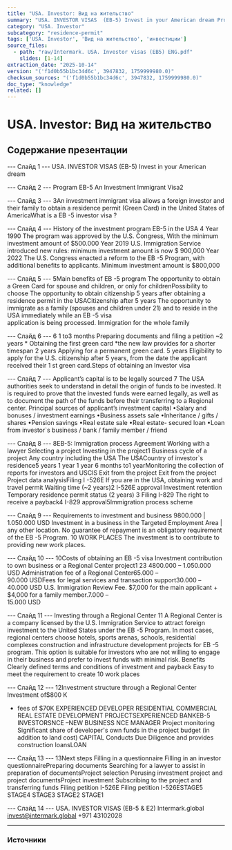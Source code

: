 ```yaml
---
title: "USA. Investor: Вид на жительство"
summary: "USA. INVESTOR VISAS  (EB-5) Invest in your American dream Program EB-5"
category: "USA. Investor"
subcategory: "residence-permit"
tags: ['USA. Investor', 'Вид на жительство', 'инвестиции']
source_files:
  - path: "raw/Intermark. USA. Investor visas (EB5) ENG.pdf"
    slides: [1-14]
extraction_date: "2025-10-14"
version: "('f1d0b55b1bc34d6c', 3947832, 1759999980.0)"
checksum_sources: "('f1d0b55b1bc34d6c', 3947832, 1759999980.0)"
doc_type: "knowledge"
related: []
---
```


# USA. Investor: Вид на жительство

## Содержание презентации

--- Слайд 1 ---
USA. INVESTOR VISAS  (EB-5)
Invest in your American dream

--- Слайд 2 ---
Program EB-5
An Investment Immigrant Visa2

--- Слайд 3 ---
3An investment immigrant visa allows a foreign 
investor and their family to obtain a residence permit (Green Card) in the United States of AmericaWhat is a EB -5 
investor visa ?

--- Слайд 4 ---
History of the investment 
program EB-5 in the USA
4
Year 1990
The program was approved by the U.S. Congress,
With the minimum investment amount of $500.000
Year 2019
U.S. Immigration Service introduced new rules: 
minimum investment amount is now $ 900,000
Year 2022
The U.S. Congress enacted a reform to the EB -5 Program, 
with additional benefits to applicants.
Minimum investment amount is $800,000

--- Слайд 5 ---
5Main benefits of EB -5 program
The opportunity to obtain a 
Green Card for spouse and 
children, or only for childrenPossibility to choose
The opportunity to obtain 
citizenship 5 years after 
obtaining a residence 
permit in the USACitizenship after 5 
years
The opportunity to immigrate as a 
family (spouses and children under 
21) and to reside in the USA 
immediately while an EB -5 visa  
application is being processed. Immigration for the 
whole family

--- Слайд 6 ---
6
1 to3 months
Preparing documents and filing a 
petition
~2 years *
Obtaining the first green card
*the new law provides for a shorter timespan
2 years
Applying for a permanent 
green card. 
5 years
Eligibility to apply for the U.S. citizenship after 5 years, from the date the applicant received their 1
st green card.Steps of obtaining an Investor 
visa

--- Слайд 7 ---
Applicant’s capital is to be 
legally sourced
7
The USA authorities seek to understand in detail the origin 
of funds to be invested. It is required to prove that the 
invested funds were earned legally, as well as to 
document the path of the funds before their transferring 
to a Regional center.
Principal sources of applicant’s investment capital
•Salary and bonuses / investment earnings
•Business assets sale
•Inheritance / gifts / shares
•Pension savings
•Real estate sale
•Real estate- secured loan
•Loan from investor`s business / bank / family member / friend

--- Слайд 8 ---
8EB-5: Immigration process
Agreement
Working with a lawyer
Selecting a project
Investing in the project1
Business cycle of a project
Any country including the USA The USACountry of investor`s residence5 years 1 year 1 year 6 months to1 yearMonitoring the collection of reports for investors and USCIS Exit from the project Exit from the project Project data analysisFiling I -526Е
If you are in the USA, obtaining 
work and travel permit
Waiting time (~2 years)2
I-526Е approval
Investment retention
Temporary residence 
permit status (2 years) 3
Filing I-829 
The right to receive a 
payback4
I-829 approval5Immigration process scheme

--- Слайд 9 ---
Requirements to 
investment and business
9800.000  |  1.050.000 USD
Investment in a business in the Targeted Employment Area | any 
other location. No guarantee of repayment is an obligatory 
requirement of the EB -5 Program.
10 WORK PLACES
The investment is to contribute to providing new 
work places.

--- Слайд 10 ---
10Costs of obtaining an EB -5 visa
Investment contribution to own business or a 
Regional Center project1
23
4800.000 – 
1.050.000 USD
Administration fee of a Regional Center65.000 –  
90.000 USDFees for legal services and transaction
support30.000 –  
40.000 USD
U.S. Immigration Review Fee.
$7,000 for the main applicant + $4,000 for a family 
member.7.000 –  
15.000 USD

--- Слайд 11 ---
Investing through a Regional 
Center
11
A Regional Center is a company licensed by the U.S. Immigration 
Service to attract foreign investment to the United States under 
the EB -5 Program. 
In most cases, regional centers choose hotels, sports arenas, 
schools, residential complexes construction and infrastructure development projects for EB -5 program.
This option is suitable for investors who are not willing to 
engage in their business and prefer to invest funds with minimal risk.
Benefits
Clearly defined terms and conditions of investment and payback
Easy to meet the requirement to 
create 10 work places

--- Слайд 12 ---
12Investment structure through a Regional Center
Investment  of$800 K 
+ fees of  $70K
EXPERIENCED 
DEVELOPER RESIDENTIAL COMMERCIAL 
REAL ESTATE DEVELOPMENT 
PROJECTSEXPERIENCED BANKEB-5
INVESTORSNCE –NEW BUSINESS NCE MANAGER
Project monitoring
Significant share of developer's own 
funds in the project budget (in 
addition to land cost) CAPITAL
Conducts Due Diligence and provides 
construction loansLOAN

--- Слайд 13 ---
13Next steps
Filling in a 
questionnaire
Filling in an investor
questionnairePreparing 
documents
Searching for a lawyer to 
assist in preparation of 
documentsProject 
selection
Perusing investment 
project and project 
documentsProject 
investment
Subscribing to the project 
and transferring funds Filing petition
I-526Е
Filing petition
I-526ЕSTAGE5
STAGE4
STAGE3
STAGE2
STAGE1

--- Слайд 14 ---
USA. INVESTOR VISAS  (EB-5 & E2)
Intermark.global invest@intermark.global +971 43102028


---

### Источники
[^src1]: raw/Intermark. USA. Investor visas (EB5) ENG.pdf → слайды 1–14
